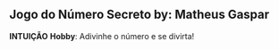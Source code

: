 <h2>Jogo do Número Secreto by: Matheus Gaspar</h2>

**INTUIÇÃO**
**Hobby**: Adivinhe o número e se divirta!
